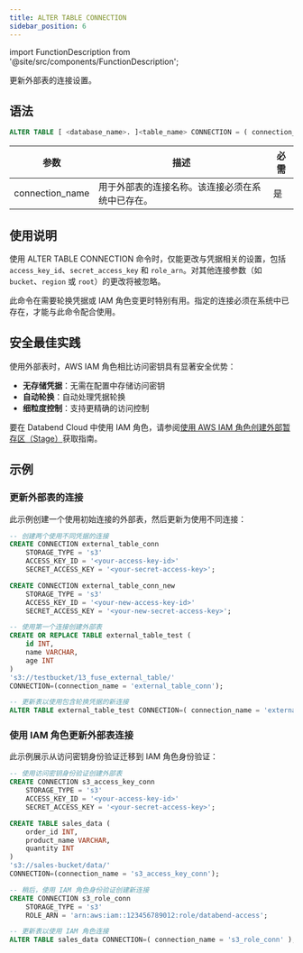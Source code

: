 ```yaml
---
title: ALTER TABLE CONNECTION
sidebar_position: 6
---
```

import FunctionDescription from '@site/src/components/FunctionDescription';

<FunctionDescription description="引入或更新于：v1.2.752"/>

更新外部表的连接设置。

## 语法

```sql
ALTER TABLE [ <database_name>. ]<table_name> CONNECTION = ( connection_name = '<connection_name>' )
```

| 参数             | 描述                                                                 | 必需 |
|------------------|----------------------------------------------------------------------|------|
| connection_name  | 用于外部表的连接名称。该连接必须在系统中已存在。                     | 是   |

## 使用说明

使用 ALTER TABLE CONNECTION 命令时，仅能更改与凭据相关的设置，包括 `access_key_id`、`secret_access_key` 和 `role_arn`。对其他连接参数（如 `bucket`、`region` 或 `root`）的更改将被忽略。

此命令在需要轮换凭据或 IAM 角色变更时特别有用。指定的连接必须在系统中已存在，才能与此命令配合使用。

## 安全最佳实践

使用外部表时，AWS IAM 角色相比访问密钥具有显著安全优势：

- **无存储凭据**：无需在配置中存储访问密钥
- **自动轮换**：自动处理凭据轮换
- **细粒度控制**：支持更精确的访问控制

要在 Databend Cloud 中使用 IAM 角色，请参阅[使用 AWS IAM 角色创建外部暂存区（Stage）](/guides/load-data/stage/aws-iam-role)获取指南。

## 示例

### 更新外部表的连接

此示例创建一个使用初始连接的外部表，然后更新为使用不同连接：

```sql
-- 创建两个使用不同凭据的连接
CREATE CONNECTION external_table_conn
    STORAGE_TYPE = 's3'
    ACCESS_KEY_ID = '<your-access-key-id>'
    SECRET_ACCESS_KEY = '<your-secret-access-key>';

CREATE CONNECTION external_table_conn_new
    STORAGE_TYPE = 's3'
    ACCESS_KEY_ID = '<your-new-access-key-id>'
    SECRET_ACCESS_KEY = '<your-new-secret-access-key>';

-- 使用第一个连接创建外部表
CREATE OR REPLACE TABLE external_table_test (
    id INT,
    name VARCHAR,
    age INT
) 
's3://testbucket/13_fuse_external_table/' 
CONNECTION=(connection_name = 'external_table_conn');

-- 更新表以使用包含轮换凭据的新连接
ALTER TABLE external_table_test CONNECTION=( connection_name = 'external_table_conn_new' );
```

### 使用 IAM 角色更新外部表连接

此示例展示从访问密钥身份验证迁移到 IAM 角色身份验证：

```sql
-- 使用访问密钥身份验证创建外部表
CREATE CONNECTION s3_access_key_conn
    STORAGE_TYPE = 's3'
    ACCESS_KEY_ID = '<your-access-key-id>'
    SECRET_ACCESS_KEY = '<your-secret-access-key>';

CREATE TABLE sales_data (
    order_id INT,
    product_name VARCHAR,
    quantity INT
) 
's3://sales-bucket/data/' 
CONNECTION=(connection_name = 's3_access_key_conn');

-- 稍后，使用 IAM 角色身份验证创建新连接
CREATE CONNECTION s3_role_conn
    STORAGE_TYPE = 's3'
    ROLE_ARN = 'arn:aws:iam::123456789012:role/databend-access';

-- 更新表以使用 IAM 角色连接
ALTER TABLE sales_data CONNECTION=( connection_name = 's3_role_conn' );
```